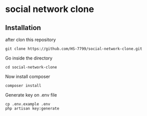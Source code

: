 # social network clone

## Installation
after clon this repository
```
git clone https://github.com/HS-7799/social-network-clone.git
```
Go inside the directory
```
cd social-network-clone
```
Now install composer
```
composer install
```
Generate key on .env file
```
cp .env.example .env
php artisan key:generate
````
